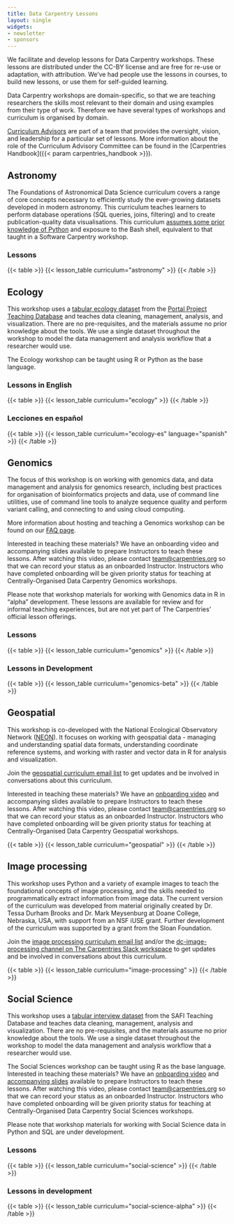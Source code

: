 ```yaml
---
title: Data Carpentry Lessons 
layout: single
widgets:
- newsletter
- sponsors
---
```


We facilitate and develop lessons for Data Carpentry workshops. These lessons are distributed under the CC-BY license and are free for re-use or adaptation, with attribution. We’ve had people use the lessons in courses, to build new lessons, or use them for self-guided learning.

Data Carpentry workshops are domain-specific, so that we are teaching researchers the skills most relevant to their domain and using examples from their type of work. Therefore we have several types of workshops and curriculum is organised by domain.

[Curriculum Advisors](/about-us/curriculum-advisors/) are part of a team that provides the oversight, vision, and leadership for a particular set of lessons. More information about the role of the Curriculum Advisory Committee can be found in the [Carpentries Handbook]({{< param carpentries_handbook >}}).

## Astronomy

The Foundations of Astronomical Data Science curriculum covers a range of core concepts necessary to efficiently study the ever-growing datasets developed in modern astronomy. This curriculum teaches learners to perform database operations (SQL queries, joins, filtering) and to create publication-quality data visualisations. This curriculum [assumes some prior knowledge of Python](https://datacarpentry.org/astronomy-python/prereqs/index.html) and exposure to the Bash shell, equivalent to that taught in a Software Carpentry workshop.

### Lessons 
{{< table >}}
{{< lesson_table curriculum="astronomy" >}}
{{< /table >}}


## Ecology

This workshop uses a [tabular ecology dataset](https://datacarpentry.org/ecology-workshop/data/index.html) from the [Portal Project Teaching Database](https://figshare.com/articles/Portal_Project_Teaching_Database/1314459) and teaches data cleaning, management, analysis, and visualization. There are no pre-requisites, and the materials assume no prior knowledge about the tools. We use a single dataset throughout the workshop to model the data management and analysis workflow that a researcher would use.

The Ecology workshop can be taught using R or Python as the base language.

### Lessons in English
{{< table >}}
{{< lesson_table curriculum="ecology" >}}
{{< /table >}}

### Lecciones en español
{{< table >}}
{{< lesson_table curriculum="ecology-es" language="spanish" >}}
{{< /table >}}

## Genomics

The focus of this workshop is on working with genomics data, and data management and analysis for genomics research, including best practices for organisation of bioinformatics projects and data, use of command line utilities, use of command line tools to analyze sequence quality and perform variant calling, and connecting to and using cloud computing.

More information about hosting and teaching a Genomics workshop can be found on our [FAQ page](https://datacarpentry.org/genomics-workshop/faq).

Interested in teaching these materials? We have an onboarding video and accompanying slides available to prepare Instructors to teach these lessons. After watching this video, please contact team@carpentries.org so that we can record your status as an onboarded Instructor. Instructors who have completed onboarding will be given priority status for teaching at Centrally-Organised Data Carpentry Genomics workshops.

Please note that workshop materials for working with Genomics data in R in “alpha” development. These lessons are available for review and for informal teaching experiences, but are not yet part of The Carpentries’ official lesson offerings.

### Lessons

{{< table >}}
{{< lesson_table curriculum="genomics" >}}
{{< /table >}}

### Lessons in Development

{{< table >}}
{{< lesson_table curriculum="genomics-beta" >}}
{{< /table >}}

## Geospatial

This workshop is co-developed with the National Ecological Observatory Network ([NEON](http://www.neonscience.org/)). It focuses on working with geospatial data - managing and understanding spatial data formats, understanding coordinate reference systems, and working with raster and vector data in R for analysis and visualization.

Join the [geospatial curriculum email list](https://carpentries.topicbox.com/groups/curriculum-geospatial) to get updates and be involved in conversations about this curriculum.

Interested in teaching these materials? We have an [onboarding video](https://www.youtube.com/watch?v=Qtnb_eeHt7E) and accompanying slides available to prepare Instructors to teach these lessons. After watching this video, please contact team@carpentries.org so that we can record your status as an onboarded Instructor. Instructors who have completed onboarding will be given priority status for teaching at Centrally-Organised Data Carpentry Geospatial workshops.

{{< table >}}
{{< lesson_table curriculum="geospatial" >}}
{{< /table >}}

## Image processing

This workshop uses Python and a variety of example images to teach the foundational concepts of image processing, and the skills needed to programmatically extract information from image data. The current version of the curriculum was developed from material originally created by Dr. Tessa Durham Brooks and Dr. Mark Meysenburg at Doane College, Nebraska, USA, with support from an NSF iUSE grant. Further development of the curriculum was supported by a grant from the Sloan Foundation.

Join the [image processing curriculum email list](https://carpentries.topicbox.com/groups/curriculum-image) and/or the [dc-image-processing channel on The Carpentries Slack workspace](https://carpentries.slack.com/archives/C027H977ZGU) to get updates and be involved in conversations about this curriculum.

{{< table >}}
{{< lesson_table curriculum="image-processing" >}}
{{< /table >}}


## Social Science 

This workshop uses a [tabular interview dataset](https://datacarpentry.org/socialsci-workshop/data/) from the SAFI Teaching Database and teaches data cleaning, management, analysis and visualization. There are no pre-requisites, and the materials assume no prior knowledge about the tools. We use a single dataset throughout the workshop to model the data management and analysis workflow that a researcher would use.

The Social Sciences workshop can be taught using R as the base language. Interested in teaching these materials? We have an [onboarding video](https://www.youtube.com/watch?v=u4nDomxRVoI) and [accompanying slides](https://docs.google.com/presentation/d/1rR7pLSftBYBnLBmaMWeytfDtcRfwVUWxPYGx30ZJNkc/) available to prepare Instructors to teach these lessons. After watching this video, please contact team@carpentries.org so that we can record your status as an onboarded Instructor. Instructors who have completed onboarding will be given priority status for teaching at Centrally-Organised Data Carpentry Social Sciences workshops.

Please note that workshop materials for working with Social Science data in Python and SQL are under development.

### Lessons 

{{< table >}}
{{< lesson_table curriculum="social-science" >}}
{{< /table >}}

### Lessons in development

{{< table >}}
{{< lesson_table curriculum="social-science-alpha" >}}
{{< /table >}}

